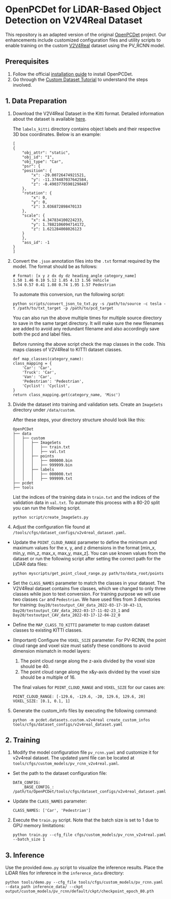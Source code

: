 # OpenPCDet for LiDAR-Based Object Detection on V2V4Real Dataset

This repository is an adapted version of the original [OpenPCDet](https://arxiv.org/abs/1812.04244) project. Our enhancements include customized configuration files and utility scripts to enable training on the custom [V2V4Real](https://github.com/ucla-mobility/V2V4Real) dataset using the PV_RCNN model.

## Prerequisites
1. Follow the official [installation guide](https://github.com/open-mmlab/OpenPCDet/blob/master/docs/INSTALL.md) to install OpenPCDet.
2. Go through the [Custom Dataset Tutorial](https://github.com/open-mmlab/OpenPCDet/blob/master/docs/CUSTOM_DATASET_TUTORIAL.md) to understand the steps involved.

## 1. Data Preparation
1. Download the V2V4Real Dataset in the Kitti format. Detailed information about the dataset is available [here](https://mobility-lab.seas.ucla.edu/v2v4real/).

    The `labels_kitti` directory contains object labels and their respective 3D box coordinates. Below is an example:
    ```
    [
    {
        "obj_attr": "static",
        "obj_id": "1",
        "obj_type": "Car",
        "psr": {
        "position": {
            "x": -29.00726474921521,
            "y": -11.374487037642584,
            "z": -0.49037795901298487
        },
        "rotation": {
            "x": 0,
            "y": 0,
            "z": 3.036872898470133
        },
        "scale": {
            "x": 4.347834100224233,
            "y": 1.7882106094714172,
            "z": 1.621284008026123
        }
        },
        "ass_id": -1
    }
    ]
    ```

2. Convert the `.json` annotation files into the `.txt` format required by the model. The format should be as follows:
    ```
    # format: [x y z dx dy dz heading_angle category_name]
    1.50 1.46 0.10 5.12 1.85 4.13 1.56 Vehicle
    5.54 0.57 0.41 1.08 0.74 1.95 1.57 Pedestrian
    ```

    To automate this conversion, run the following script:
    ```
    python scripts/convert_json_to_txt.py -s /path/to/source -c tesla -t /path/to/txt_target -p /path/to/pcd_target
    ```
    You can also run the above multiple times for multiple source directory to save in the same target directory. It will make sure the new filenames are added to avoid any redundant filename and also accordingly save both the pcd and label files.

    Before running the above script check the map classes in the code. This maps classes of V2V4Real to KITTI dataset classes.
    ```
    def map_classes(category_name):
    class_mapping = {
        'Car': 'Car',
        'Truck': 'Car',
        'Van': 'Car',
        'Pedestrian': 'Pedestrian',
        'Cyclist': 'Cyclist',
    }
    return class_mapping.get(category_name, 'Misc')
    ```

3. Divide the dataset into training and validation sets. Create an `ImageSets` directory under `/data/custom`. 

    After these steps, your directory structure should look like this:
    ```
    OpenPCDet
    ├── data
    │   ├── custom
    │   │   ├── ImageSets
    │   │   │   ├── train.txt
    │   │   │   ├── val.txt
    │   │   ├── points
    │   │   │   ├── 000000.bin
    │   │   │   ├── 999999.bin
    │   │   ├── labels
    │   │   │   ├── 000000.txt
    │   │   │   ├── 999999.txt
    ├── pcdet
    ├── tools
    ```
    List the indices of the training data in `train.txt` and the indices of the validation data in `val.txt`. To automate this process with a 80-20 split you can run the following script.
    ```
    python script/create_ImageSets.py
    ```

4. Adjust the configuration file found at `/tools/cfgs/dataset_configs/v2v4real_dataset.yaml`.

* Update the `POINT_CLOUD_RANGE` parameter to define the minimum and maximum values for the x, y, and z dimensions in the format [min_x, min_y, min_z, max_x, max_y, max_z]. You can use known values from the dataset or run the following script after setting the correct path for the LiDAR data files: 
    ```
    python myscripts/get_point_cloud_range.py path/to/data_root/points
    ```

* Set the `CLASS_NAMES` parameter to match the classes in your dataset. The V2V4Real dataset contains five classes, which we changed to only three classes while json to text conversion. For training purpose we will use two classes `Car` and `Pedestrian`. We have used files from 3 directories for training: `Day20/testoutput_CAV_data_2022-03-17-10-43-13`, `Day20/testoutput_CAV_data_2022-03-17-11-02-23_1` and `Day20/testoutput_CAV_data_2022-03-17-12-04-22_0` 

* Define the `MAP_CLASS_TO_KITTI` parameter to map custom dataset classes to existing KITTI classes.

* (Important) Configure the `VOXEL_SIZE` parameter. For PV-RCNN, the point cloud range and voxel size must satisfy these conditions to avoid dimension mismatch in model layers:
    1. The point cloud range along the z-axis divided by the voxel size should be 40.
    2. The point cloud range along the x&y-axis divided by the voxel size should be a multiple of 16.

    The final values for `POINT_CLOUD_RANGE` and `VOXEL_SIZE` for our cases are:
    ```
    POINT_CLOUD_RANGE: [-129.6, -129.6, -20, 129.6, 129.6, 20]
    VOXEL_SIZE: [0.1, 0.1, 1]
    ```

5. Generate the custom_info files by executing the following command:
    ```
    python -m pcdet.datasets.custom.v2v4real create_custom_infos tools/cfgs/dataset_configs/v2v4real_dataset.yaml
    ```

## 2. Training
1. Modify the model configuration file `pv_rcnn.yaml` and customize it for v2v4real dataset. The updated yaml file can be located at `tools/cfgs/custom_models/pv_rcnn_v2v4real.yaml`.

* Set the path to the dataset configuration file:
    ```
    DATA_CONFIG:
        _BASE_CONFIG_: /path/to/OpenPCDet/tools/cfgs/dataset_configs/v2v4real_dataset.yaml
    ```

* Update the `CLASS_NAMES` parameter:
    ```
    CLASS_NAMES: ['Car', 'Pedestrian']
    ```

2. Execute the `train.py` script. Note that the batch size is set to 1 due to GPU memory limitations:
    ```
    python train.py --cfg_file cfgs/custom_models/pv_rcnn_v2v4real.yaml --batch_size 1
    ```

## 3. Inference
Use the provided `demo.py` script to visualize the inference results. Place the LiDAR files for inference in the `inference_data` directory:

    python tools/demo.py --cfg_file tools/cfgs/custom_models/pv_rcnn.yaml --data_path inference_data/ --ckpt output/custom_models/pv_rcnn/default/ckpt/checkpoint_epoch_80.pth

